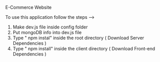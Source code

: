 E-Commerce Website         
            
To use this application follow the steps -->                                                                                                                                       
1. Make dev.js file inside config folder                                                             
2. Put mongoDB info into dev.js file                              
3. Type  " npm instal" inside the root directory  ( Download Server Dependencies ) 
4. Type " npm install" inside the client directory ( Download Front-end Dependencies ) 
                                                                                                          
                                                                                                                                                                                                                                                                                                                                                                                                                         
                                                                                                                                                                                                                                                            
                                                                                                                                                                                                                                                                                 
                                                              
                                                                                                                                                                                                                                                            
                                                  
                                                   
                                   
                                                                       
             
